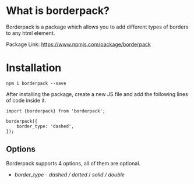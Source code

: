 # What is borderpack?

Borderpack is a package which allows you to add different types of borders to any html element.

Package Link: https://www.npmjs.com/package/borderpack

# Installation

`npm i borderpack --save`

After installing the package, create a new JS file and add the following lines of code inside it.

```
import {borderpack} from 'borderpack';

borderpack({
    border_type: 'dashed',
});

```
## Options

Borderpack supports 4 options, all of them are optional.

* *border_type* - _dashed / dotted_ / _solid / double_
